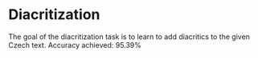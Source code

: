 # Diacritization

The goal of the diacritization task is to learn to add diacritics to the given Czech text.
Accuracy achieved: 95.39%
